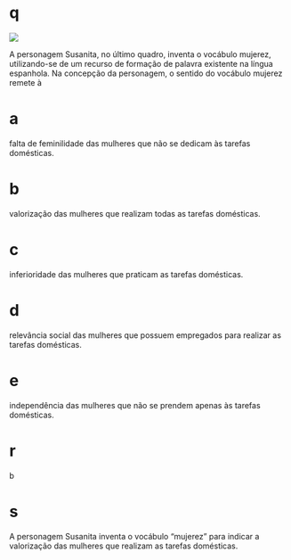 # q
![](https://firebasestorage.googleapis.com/v0/b/firebase-enemio.appspot.com/o/questoes%2F567%2Fb224cab2-e9bf-ab10-53c0-7683eca99821.png?alt=media\&token=141d5531-4695-49ff-b3a8-e0da71d234da)

A personagem Susanita, no último quadro, inventa o vocábulo mujerez, utilizando-se de um recurso de formação de palavra existente na língua espanhola. Na concepção da personagem, o sentido do vocábulo mujerez remete à

# a
falta de feminilidade das mulheres que não se dedicam às tarefas domésticas.

# b
valorização das mulheres que realizam todas as tarefas domésticas.

# c
inferioridade das mulheres que praticam as tarefas domésticas.

# d
relevância social das mulheres que possuem empregados para realizar as tarefas domésticas.

# e
independência das mulheres que não se prendem apenas às tarefas domésticas.

# r
b

# s
A personagem Susanita inventa o vocábulo “mujerez” para indicar a valorização das mulheres que realizam as tarefas domésticas.

